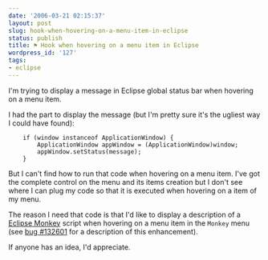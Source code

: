 ```yaml
---
date: '2006-03-21 02:15:37'
layout: post
slug: hook-when-hovering-on-a-menu-item-in-eclipse
status: publish
title: ⚑ Hook when hovering on a menu item in Eclipse
wordpress_id: '127'
tags:
- eclipse
---
```


I'm trying to display a message in Eclipse global status bar when hovering on a menu item.

I had the part to display the message (but I'm pretty sure it's the ugliest way I could have found):

		if (window instanceof ApplicationWindow) {
			ApplicationWindow appWindow = (ApplicationWindow)window;
			appWindow.setStatus(message);
		}

But I can't find how to run that code when hovering on a menu item.
I've got the complete control on the menu and its items creation but I don't see where I can plug my code so
that it is executed when hovering on a item of my menu.

The reason I need that code is that I'd like to display a description of a [Eclipse Monkey](http://eclipse.org/dash) script when hovering on a menu item in the `Monkey` menu (see [bug #132601](https://bugs.eclipse.org/bugs/show_bug.cgi?id=132601) for a description of this enhancement).

If anyone has an idea, I'd appreciate.


